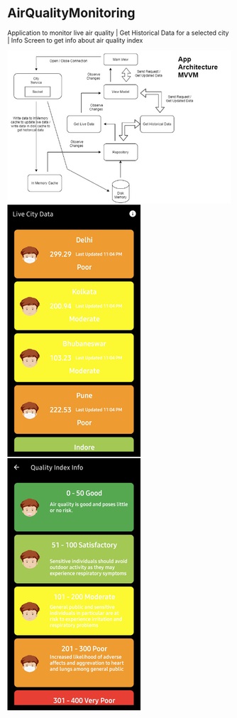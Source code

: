 # AirQualityMonitoring
Application to monitor live air quality | Get Historical Data for a selected city | Info Screen to get info about air quality index

<img src="image/AppArchitecture.jpg">
<img src="image/MainScreen.jpg" width = "300">
<img src="image/InfoScreen.jpg" width = "300">

